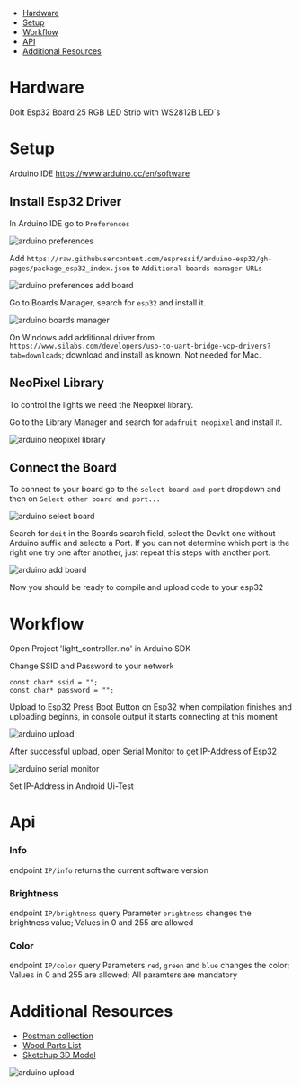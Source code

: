 - [Hardware](#hardware)
- [Setup](#setup)
- [Workflow](#workflow)
- [API](#api)
- [Additional Resources](#additional-resources)

# Hardware

DoIt Esp32 Board
25 RGB LED Strip with WS2812B LED´s

# Setup

Arduino IDE https://www.arduino.cc/en/software

## Install Esp32 Driver

In Arduino IDE go to `Preferences`

![arduino preferences](images/arduino_preferences.png)

Add `https://raw.githubusercontent.com/espressif/arduino-esp32/gh-pages/package_esp32_index.json` to `Additional boards manager URLs`

![arduino preferences add board](images/arduino_preferences_add_board.png)

Go to Boards Manager, search for `esp32` and install it.

![arduino boards manager](images/arduino_boards_manager.png)

On Windows add additional driver from `https://www.silabs.com/developers/usb-to-uart-bridge-vcp-drivers?tab=downloads`; download and install as known. Not needed for Mac.

## NeoPixel Library 

To control the lights we need the Neopixel library.

Go to the Library Manager and search for `adafruit neopixel` and install it.

![arduino neopixel library](images/arduino_neopixel.png)

## Connect the Board

To connect to your board go to the `select board and port` dropdown and then on `Select other board and port...`

![arduino select board](images/arduino_select_board.png)

Search for `doit` in the Boards search field, select the Devkit one without Arduino suffix and selecte a Port. If you can not determine which port is the right one try one after another, just repeat this steps with another port.

![arduino add board](images/arduino_add_board.png)

Now you should be ready to compile and upload code to your esp32

# Workflow

Open Project 'light_controller.ino' in Arduino SDK

Change SSID and Password to your network

	const char* ssid = "";
	const char* password = "";

Upload to Esp32
    Press Boot Button on Esp32 when compilation finishes and uploading beginns, in console output it starts connecting at this moment

![arduino upload](images/arduino_uploading.png)

After successful upload, open Serial Monitor to get IP-Address of Esp32

![arduino serial monitor](images/arduino_connected.png)

Set IP-Address in Android Ui-Test

# Api

### Info

endpoint `IP/info` returns the current software version

### Brightness

endpoint `IP/brightness` query Parameter `brightness` changes the brightness value; Values in 0 and 255 are allowed

### Color

endpoint `IP/color` query Parameters `red`, `green` and `blue` changes the color; Values in 0 and 255 are allowed; All paramters are mandatory

# Additional Resources

- [Postman collection](Light_Controller.postman_collection.json)
- [Wood Parts List](wood_part_list.md)
- [Sketchup 3D Model](3D_Model_SketchUp.skp)

![arduino upload](images/box.png)
